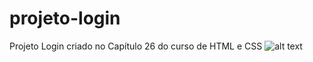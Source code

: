 # projeto-login
Projeto Login criado no Capítulo 26 do curso de HTML e CSS
![alt text](https://github.com/LucasEstacio22/projeto-login/login-cel.png)
